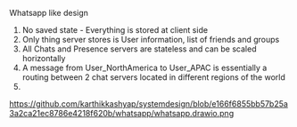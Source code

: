 Whatsapp like design
1. No saved state - Everything is stored at client side
2. Only thing server stores is User information, list of friends and groups
3. All Chats and Presence servers are stateless and can be scaled horizontally
4. A message from User_NorthAmerica to User_APAC is essentially a routing between 2 chat servers located in different regions of the world
5. 


https://github.com/karthikkashyap/systemdesign/blob/e166f6855bb57b25a3a2ca21ec8786e4218f620b/whatsapp/whatsapp.drawio.png 
